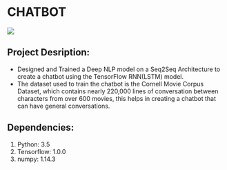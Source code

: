# CHATBOT

![](https://3.bp.blogspot.com/-3Pbj_dvt0Vo/V-qe-Nl6P5I/AAAAAAAABQc/z0_6WtVWtvARtMk0i9_AtLeyyGyV6AI4wCLcB/s1600/nmt-model-fast.gif)


## Project Desription:
* Designed and Trained a Deep NLP model on a Seq2Seq Architecture to create a chatbot using the TensorFlow RNN(LSTM) model.
* The dataset used to train the chatbot is the Cornell Movie Corpus Dataset, which contains nearly 220,000 lines of conversation between characters from over 600 movies, this helps in creating a chatbot that can have general conversations.

## Dependencies:
1. Python: 3.5
2. Tensorflow: 1.0.0
3. numpy: 1.14.3
